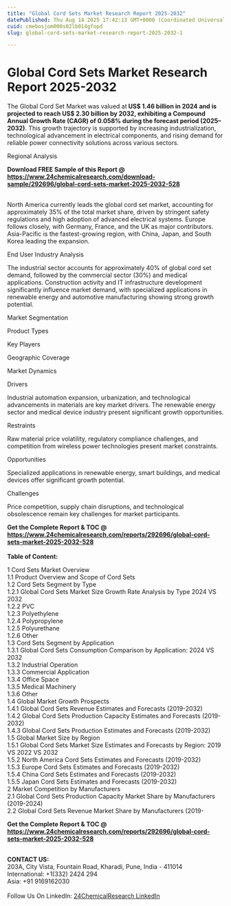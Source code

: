 ```yaml
---
title: "Global Cord Sets Market Research Report 2025-2032"
datePublished: Thu Aug 14 2025 17:42:13 GMT+0000 (Coordinated Universal Time)
cuid: cmebosjom000s02lb014gfopd
slug: global-cord-sets-market-research-report-2025-2032-1

---
```


# Global Cord Sets Market Research Report 2025-2032

<p>The Global Cord Set Market was valued at<strong> US$ 1.46 billion in 2024 and is projected to reach US$ 2.30 billion by 2032, exhibiting a Compound Annual Growth Rate (CAGR) of 0.058% during the forecast period (2025–2032)</strong>. This growth trajectory is supported by increasing industrialization, technological advancement in electrical components, and rising demand for reliable power connectivity solutions across various sectors.</p><p>
Regional Analysis</p><p>
</p><div><b>Download FREE Sample of this Report @ 
            <a href="https://www.24chemicalresearch.com/download-sample/292696/global-cord-sets-market-2025-2032-528">
            https://www.24chemicalresearch.com/download-sample/292696/global-cord-sets-market-2025-2032-528</a></b></div><br><p>North America currently leads the global cord set market, accounting for approximately 35% of the total market share, driven by stringent safety regulations and high adoption of advanced electrical systems. Europe follows closely, with Germany, France, and the UK as major contributors. Asia-Pacific is the fastest-growing region, with China, Japan, and South Korea leading the expansion.</p><p>
End User Industry Analysis</p><p>
</p><p>The industrial sector accounts for approximately 40% of global cord set demand, followed by the commercial sector (30%) and medical applications. Construction activity and IT infrastructure development significantly influence market demand, with specialized applications in renewable energy and automotive manufacturing showing strong growth potential.</p><p>
Market Segmentation</p><p>
</p><p>
Product Types</p><p>
</p><p>
Key Players</p><p>
</p><p>
Geographic Coverage</p><p>
</p><p>
Market Dynamics</p><p>
Drivers</p><p>
</p><p>Industrial automation expansion, urbanization, and technological advancements in materials are key market drivers. The renewable energy sector and medical device industry present significant growth opportunities.</p><p>
Restraints</p><p>
</p><p>Raw material price volatility, regulatory compliance challenges, and competition from wireless power technologies present market constraints.</p><p>
Opportunities</p><p>
</p><p>Specialized applications in renewable energy, smart buildings, and medical devices offer significant growth potential.</p><p>
Challenges</p><p>
</p><p>Price competition, supply chain disruptions, and technological obsolescence remain key challenges for market participants.</p>

<div><b>Get the Complete Report & TOC @ 
            <a href="https://www.24chemicalresearch.com/reports/292696/global-cord-sets-market-2025-2032-528">
            https://www.24chemicalresearch.com/reports/292696/global-cord-sets-market-2025-2032-528</a></b></div><br>
            <b>Table of Content:</b><p>1 Cord Sets Market Overview<br />
    1.1 Product Overview and Scope of Cord Sets<br />
    1.2 Cord Sets Segment by Type<br />
        1.2.1 Global Cord Sets Market Size Growth Rate Analysis by Type 2024 VS 2032<br />
        1.2.2 PVC<br />
        1.2.3 Polyethylene<br />
        1.2.4 Polypropylene<br />
        1.2.5 Polyurethane<br />
        1.2.6 Other<br />
    1.3 Cord Sets Segment by Application<br />
        1.3.1 Global Cord Sets Consumption Comparison by Application: 2024 VS 2032<br />
        1.3.2 Industrial Operation<br />
        1.3.3 Commercial Application<br />
        1.3.4 Office Space<br />
        1.3.5 Medical Machinery<br />
        1.3.6 Other<br />
    1.4 Global Market Growth Prospects<br />
        1.4.1 Global Cord Sets Revenue Estimates and Forecasts (2019-2032)<br />
        1.4.2 Global Cord Sets Production Capacity Estimates and Forecasts (2019-2032)<br />
        1.4.3 Global Cord Sets Production Estimates and Forecasts (2019-2032)<br />
    1.5 Global Market Size by Region<br />
        1.5.1 Global Cord Sets Market Size Estimates and Forecasts by Region: 2019 VS 2022 VS 2032<br />
        1.5.2 North America Cord Sets Estimates and Forecasts (2019-2032)<br />
        1.5.3 Europe Cord Sets Estimates and Forecasts (2019-2032)<br />
        1.5.4 China Cord Sets Estimates and Forecasts (2019-2032)<br />
        1.5.5 Japan Cord Sets Estimates and Forecasts (2019-2032)<br />
2 Market Competition by Manufacturers<br />
    2.1 Global Cord Sets Production Capacity Market Share by Manufacturers (2019-2024)<br />
    2.2 Global Cord Sets Revenue Market Share by Manufacturers (2019-</p>

<div><b>Get the Complete Report & TOC @ 
            <a href="https://www.24chemicalresearch.com/reports/292696/global-cord-sets-market-2025-2032-528">
            https://www.24chemicalresearch.com/reports/292696/global-cord-sets-market-2025-2032-528</a></b></div><br>

<b>CONTACT US:</b><br>
            203A, City Vista, Fountain Road, Kharadi, Pune, India - 411014<br>
            International: +1(332) 2424 294<br>
            Asia: +91 9169162030 <br><br>
            Follow Us On LinkedIn: <a href="https://www.linkedin.com/company/24chemicalresearch/">24ChemicalResearch LinkedIn</a>
